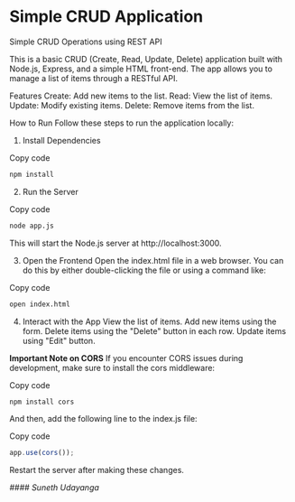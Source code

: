 # Simple CRUD Application
Simple CRUD Operations using REST API

This is a basic CRUD (Create, Read, Update, Delete) application built with Node.js, Express, and a simple HTML front-end. The app allows you to manage a list of items through a RESTful API.

Features
	Create: Add new items to the list.
	Read: View the list of items.
	Update: Modify existing items.
	Delete: Remove items from the list.

How to Run
Follow these steps to run the application locally:

1. Install Dependencies

Copy code
```bash
npm install
```
2. Run the Server

Copy code
```bash
node app.js
```
This will start the Node.js server at http://localhost:3000.

3. Open the Frontend
Open the index.html file in a web browser. You can do this by either double-clicking the file or using a command like:

Copy code
```bash
open index.html
```
4. Interact with the App
View the list of items.
Add new items using the form.
Delete items using the "Delete" button in each row.
Update items using "Edit" button.

**Important Note on CORS**
If you encounter CORS issues during development, make sure to install the cors middleware:

Copy code
```bash
npm install cors
```
And then, add the following line to the index.js file:

Copy code
```javascript
app.use(cors());
```
Restart the server after making these changes.

*#### Suneth Udayanga*